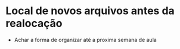 # Local de novos arquivos antes da realocação

* Achar a forma de organizar até a proxima semana de aula 
